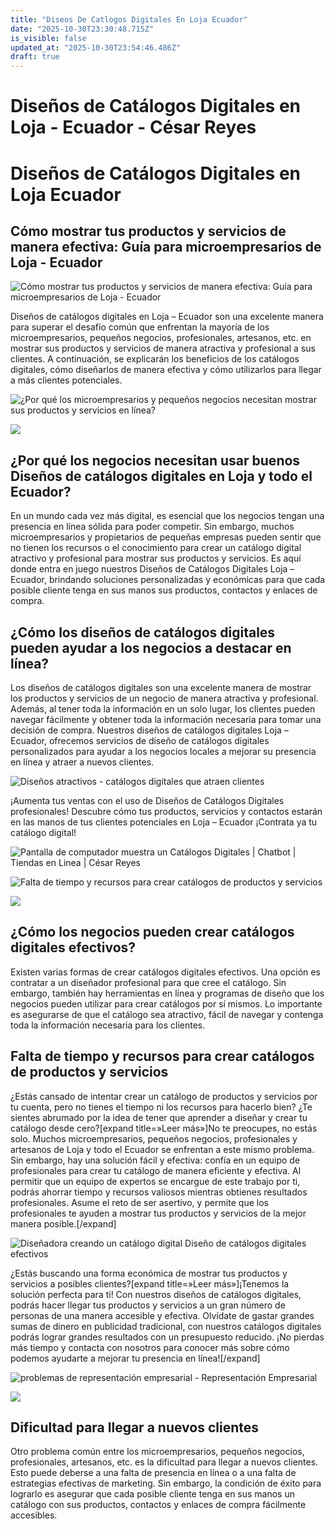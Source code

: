 ```yaml
---
title: "Diseos De Catlogos Digitales En Loja Ecuador"
date: "2025-10-30T23:30:48.715Z"
is_visible: false
updated_at: "2025-10-30T23:54:46.486Z"
draft: true
---
```


# Diseños de Catálogos Digitales en Loja - Ecuador - César Reyes
# Diseños de Catálogos Digitales en  Loja  Ecuador
## Cómo mostrar tus productos y servicios de manera efectiva: Guía para microempresarios de Loja - Ecuador
![Cómo mostrar tus productos y servicios de manera efectiva: Guía para microempresarios de Loja - Ecuador](https://cesarreyesjaramillo.com/wp-content/uploads/2023/01/design-web-bicicletas-rutas-bike-tour-asturias-dilse-estudio-creativo.jpg)
Diseños de catálogos digitales en Loja – Ecuador son una excelente manera para superar el desafío común que enfrentan la mayoría de los microempresarios, pequeños negocios, profesionales, artesanos, etc. en mostrar sus productos y servicios de manera atractiva y profesional a sus clientes. A continuación, se explicarán los beneficios de los catálogos digitales, cómo diseñarlos de manera efectiva y cómo utilizarlos para llegar a más clientes potenciales.
![¿Por qué los microempresarios y pequeños negocios necesitan mostrar sus productos y servicios en línea?](https://cesarreyesjaramillo.com/wp-content/uploads/2023/01/Diseno-sin-titulo-19.jpg)
![](https://cesarreyesjaramillo.com/wp-content/uploads/2023/01/frame-about-nikicivi-3.png)
## ¿Por qué los negocios necesitan usar buenos Diseños de catálogos digitales en Loja y todo el Ecuador?
En un mundo cada vez más digital, es esencial que los negocios tengan una presencia en línea sólida para poder competir. Sin embargo, muchos microempresarios y propietarios de pequeñas empresas pueden sentir que no tienen los recursos o el conocimiento para crear un catálogo digital atractivo y profesional para mostrar sus productos y servicios. Es aquí donde entra en juego nuestros Diseños de Catálogos Digitales Loja – Ecuador, brindando soluciones personalizadas y económicas para que cada posible cliente tenga en sus manos sus productos, contactos y enlaces de compra.
## ¿Cómo los diseños de catálogos digitales pueden ayudar a los negocios a destacar en línea?
Los diseños de catálogos digitales son una excelente manera de mostrar los productos y servicios de un negocio de manera atractiva y profesional. Además, al tener toda la información en un solo lugar, los clientes pueden navegar fácilmente y obtener toda la información necesaria para tomar una decisión de compra. Nuestros diseños de catálogos digitales Loja – Ecuador, ofrecemos servicios de diseño de catálogos digitales personalizados para ayudar a los negocios locales a mejorar su presencia en línea y atraer a nuevos clientes.
![Diseños atractivos - catálogos digitales que atraen clientes](https://cesarreyesjaramillo.com/wp-content/uploads/2023/01/portafolio-digital.webp)
¡Aumenta tus ventas con el uso de Diseños de Catálogos Digitales profesionales! Descubre cómo tus productos, servicios y contactos estarán en las manos de tus clientes potenciales en Loja – Ecuador ¡Contrata ya tu catálogo digital!
![Pantalla de computador muestra un Catálogos Digitales | Chatbot | Tiendas en Linea | César Reyes](https://cesarreyesjaramillo.com/wp-content/uploads/2023/01/PAGE1-768x604-1.png)
![Falta de tiempo y recursos para crear catálogos de productos y servicios](https://cesarreyesjaramillo.com/wp-content/uploads/2023/01/Catalogos-Digitales-Economicos.jpg)
![](https://cesarreyesjaramillo.com/wp-content/uploads/2023/01/frame-about-nikicivi-3.png)
## ¿Cómo los negocios pueden crear catálogos digitales efectivos?
Existen varias formas de crear catálogos digitales efectivos. Una opción es contratar a un diseñador profesional para que cree el catálogo. Sin embargo, también hay herramientas en línea y programas de diseño que los negocios pueden utilizar para crear catálogos por sí mismos. Lo importante es asegurarse de que el catálogo sea atractivo, fácil de navegar y contenga toda la información necesaria para los clientes.
## Falta de tiempo y recursos para crear catálogos de productos y servicios
¿Estás cansado de intentar crear un catálogo de productos y servicios por tu cuenta, pero no tienes el tiempo ni los recursos para hacerlo bien? ¿Te sientes abrumado por la idea de tener que aprender a diseñar y crear tu catálogo desde cero?[expand title=»Leer más»]No te preocupes, no estás solo. Muchos microempresarios, pequeños negocios, profesionales y artesanos de Loja y todo el Ecuador se enfrentan a este mismo problema. Sin embargo, hay una solución fácil y efectiva: confía en un equipo de profesionales para crear tu catálogo de manera eficiente y efectiva. Al permitir que un equipo de expertos se encargue de este trabajo por ti, podrás ahorrar tiempo y recursos valiosos mientras obtienes resultados profesionales. Asume el reto de ser asertivo, y permite que los profesionales te ayuden a mostrar tus productos y servicios de la mejor manera posible.[/expand]
![Diseñadora creando un catálogo digital Diseño de catálogos digitales efectivos](https://cesarreyesjaramillo.com/wp-content/uploads/2023/01/Diseno-sin-titulo-21.jpg)
¿Estás buscando una forma económica de mostrar tus productos y servicios a posibles clientes?[expand title=»Leer más»]¡Tenemos la solución perfecta para ti! Con nuestros diseños de catálogos digitales, podrás hacer llegar tus productos y servicios a un gran número de personas de una manera accesible y efectiva. Olvídate de gastar grandes sumas de dinero en publicidad tradicional, con nuestros catálogos digitales podrás lograr grandes resultados con un presupuesto reducido. ¡No pierdas más tiempo y contacta con nosotros para conocer más sobre cómo podemos ayudarte a mejorar tu presencia en línea![/expand]
![problemas de representación empresarial - Representación Empresarial](https://cesarreyesjaramillo.com/wp-content/uploads/2023/01/¿Frustracion-por-la-falta-de-clientes-992-×-1074-px-8.png)
![](https://cesarreyesjaramillo.com/wp-content/uploads/2023/01/frame-about-nikicivi-3.png)
## Dificultad para llegar a nuevos clientes
Otro problema común entre los microempresarios, pequeños negocios, profesionales, artesanos, etc. es la dificultad para llegar a nuevos clientes. Esto puede deberse a una falta de presencia en línea o a una falta de estrategias efectivas de marketing. Sin embargo, la condición de éxito para lograrlo es asegurar que cada posible cliente tenga en sus manos un catálogo con sus productos, contactos y enlaces de compra fácilmente accesibles.